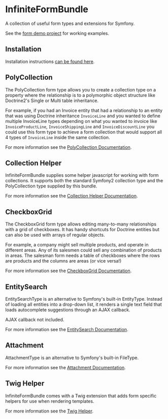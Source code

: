 InfiniteFormBundle
==================

A collection of useful form types and extensions for Symfony.

See the [form demo project](https://github.com/infinite-networks/form-demo)
for working examples.

Installation
------------

Installation instructions [can be found here](Resources/doc/installation.md).

PolyCollection
--------------

The PolyCollection form type allows you to create a collection type
on a property where the relationship is to a polymorphic object structure
like Doctrine2's Single or Multi table inheritance.

For example, if you had an Invoice entity that had a relationship to an
entity that was using Doctrine inheritance `InvoiceLine` and you wanted
to define multiple InvoiceLine types depending on what you wanted to invoice
like `InvoiceProductLine`, `InvoiceShippingLine` and `InvoiceDiscountLine`
you could use this form type to achieve a form collection that would support
all 4 types of `InvoiceLine` inside the same collection.

For more information see the [PolyCollection Documentation](Resources/doc/polycollection.md).

Collection Helper
-----------------

InfiniteFormBundle supplies some helper javascript for working with form collections. It
supports both the standard Symfony2 collection type and the PolyCollection type supplied
by this bundle.

For more information see the [Collection Helper Documentation](Resources/doc/collection-helper.md).

CheckboxGrid
------------

The CheckboxGrid form type allows editing many-to-many relationships with
a grid of checkboxes. It has handy shortcuts for Doctrine entities but can
also be used with arrays of regular objects.

For example, a company might sell multiple products, and operate in
different areas. Any of its salesmen could sell any combination of products
in areas. The salesman form needs a table of checkboxes where the rows are
products and the columns are areas (or vice versa!)

For more information see the [CheckboxGrid Documentation](Resources/doc/checkboxgrid.md).

EntitySearch
------------

EntitySearchType is an alternative to Symfony's built-in EntityType. Instead of
loading all entities into a drop-down list, it renders a single text field that
loads autocomplete suggestions through an AJAX callback.

AJAX callback not included.

For more information see the [EntitySearch Documentation](Resources/doc/entitysearch.md).

Attachment
----------

AttachmentType is an alternative to Symfony's built-in FileType.

For more information see the [Attachment Documentation](Resources/doc/attachment.md).

Twig Helper
-----------

InfiniteFormBundle comes with a Twig extension that adds form specific helpers
for use when rendering templates.

For more information see the [Twig Helper](Resources/doc/twig-helper.md).
